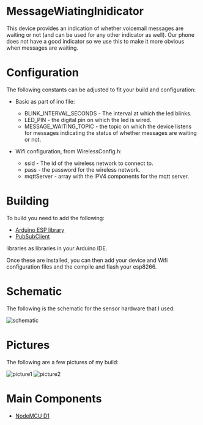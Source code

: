 # MessageWiatingInidicator

This device provides an indication of whether voicemail messages
are waiting or not (and can be used for any other indicator as well).
Our phone does not have a good indicator so we use this to make
it more obvious when messages are waiting.

# Configuration

The following constants can be adjusted to fit your build
and configuration:

* Basic as part of ino file:
  * BLINK_INTERVAL_SECONDS - The interval at which the led blinks.
  * LED_PIN - the digital pin on which the led is wired.
  * MESSAGE_WAITING_TOPIC - the topic on which the device listens
    for messages indicating the status of whether messages are
    waiting or not.

* Wifi configuration, from WirelessConfig.h:
  * ssid - The id of the wireless network to connect to.
  * pass - the password for the wireless network.
  * mqttServer - array with the IPV4 components for the mqtt
    server.

# Building

To build you need to add the following:

* [Arduino ESP library](https://github.com/esp8266/Arduino)
* [PubSubClient](https://github.com/knolleary/pubsubclient)

libraries as libraries in your Arduino IDE.

Once these are installed, you can then add your device and
Wifi configuration files and the compile and flash your esp8266.

# Schematic

The following is the schematic for the sensor hardware that I
used:

![schematic](https://github.com/mhdawson/arduino-esp8266/blob/master/pictures/esp-message-waiting-diag.jpg)

# Pictures

The following are a few pictures of my build:

![picture1](https://github.com/mhdawson/arduino-esp8266/blob/master/pictures/messageWaiting1.jpg)
![picture2](https://github.com/mhdawson/arduino-esp8266/blob/master/pictures/messageWaiting2.jpg)

# Main Components

* [NodeMCU D1](http://www.ebay.com/itm/NodeMCU-Lua-ESP-12-WeMos-D1-Mini-WIFI-4M-Bytes-Development-Board-Module-ESP8266-/321989574625)

